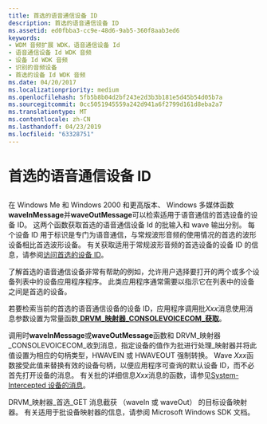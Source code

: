 ```yaml
---
title: 首选的语音通信设备 ID
description: 首选的语音通信设备 ID
ms.assetid: ed0fbba3-cc9e-48d6-9ab5-360f8aab3ed6
keywords:
- WDM 音频扩展 WDK，语音通信设备 Id
- 语音通信设备 Id WDK 音频
- 设备 Id WDK 音频
- 识别的音频设备
- 首选的设备 Id WDK 音频
ms.date: 04/20/2017
ms.localizationpriority: medium
ms.openlocfilehash: 5fb5b8b04d2bf243e2d3b3b181e5d45b54d05b7a
ms.sourcegitcommit: 0cc5051945559a242d941a6f2799d161d8eba2a7
ms.translationtype: MT
ms.contentlocale: zh-CN
ms.lasthandoff: 04/23/2019
ms.locfileid: "63328751"
---
```

# <a name="preferred-voice-communications-device-id"></a>首选的语音通信设备 ID


## <span id="preferred_voice_communications_device_id"></span><span id="PREFERRED_VOICE_COMMUNICATIONS_DEVICE_ID"></span>


在 Windows Me 和 Windows 2000 和更高版本、 Windows 多媒体函数**waveInMessage**并**waveOutMessage**可以检索适用于语音通信的首选设备的设备 ID。 这两个函数获取首选的语音通信设备 Id 的批输入和 wave 输出分别。 每个设备 ID 用于标识是专门为语音通信，与常规波形音频的使用情况的首选的波形设备相比首选波形设备。 有关获取适用于常规波形音频的首选设备的设备 ID 的信息，请参阅[访问首选的设备 ID](accessing-the-preferred-device-id.md)。

了解首选的语音通信设备非常有帮助的例如，允许用户选择要打开的两个或多个设备列表中的设备应用程序程序。 此类应用程序通常需要以指示它在列表中的设备之间是首选的设备。

若要检索当前的首选的语音通信设备的设备 ID，应用程序调用批*Xxx*消息使用消息参数设置为常量函数[ **DRVM\_映射器\_CONSOLEVOICECOM\_获取**](https://msdn.microsoft.com/library/windows/hardware/ff536361)。

调用时**waveInMessage**或**waveOutMessage**函数和 DRVM\_映射器\_CONSOLEVOICECOM\_收到消息，指定设备的值作为批进行处理\_映射器并将此值设置为相应的句柄类型，HWAVEIN 或 HWAVEOUT 强制转换。 Wave *Xxx*函数接受此值来替换有效的设备句柄，以便应用程序可查询的默认设备 ID，而不必首先打开设备的消息。 有关批的详细信息*Xxx*消息的函数，请参见[System-Intercepted 设备的消息](system-intercepted-device-messages.md)。

DRVM\_映射器\_首选\_GET 消息截获 （waveIn 或 waveOut） 的目标设备映射器。 有关适用于批设备映射器的信息，请参阅 Microsoft Windows SDK 文档。

 

 




